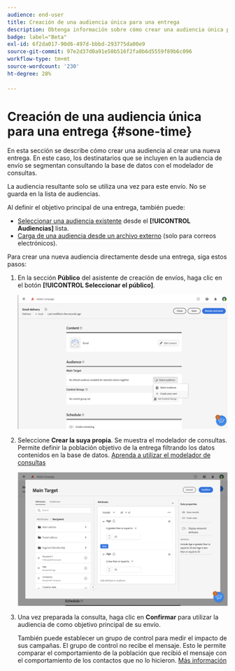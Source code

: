 ```yaml
---
audience: end-user
title: Creación de una audiencia única para una entrega
description: Obtenga información sobre cómo crear una audiencia única para una entrega.
badge: label="Beta"
exl-id: 6f2da017-90d6-497d-bbbd-293775da00e9
source-git-commit: 97e2d37d0a91e50b516f2fa0b6d5559f89b6c096
workflow-type: tm+mt
source-wordcount: '230'
ht-degree: 28%

---
```


# Creación de una audiencia única para una entrega {#sone-time}

En esta sección se describe cómo crear una audiencia al crear una nueva entrega. En este caso, los destinatarios que se incluyen en la audiencia de envío se segmentan consultando la base de datos con el modelador de consultas.

La audiencia resultante solo se utiliza una vez para este envío. No se guarda en la lista de audiencias.

Al definir el objetivo principal de una entrega, también puede:

* [Seleccionar una audiencia existente](add-audience.md) desde el **[!UICONTROL Audiencias]** lista.
* [Carga de una audiencia desde un archivo externo](file-audience.md) (solo para correos electrónicos).

Para crear una nueva audiencia directamente desde una entrega, siga estos pasos:

1. En la sección **Público** del asistente de creación de envíos, haga clic en el botón **[!UICONTROL Seleccionar el público]**.

   ![](assets/segment-builder0.png)

1. Seleccione **Crear la suya propia**. Se muestra el modelador de consultas. Permite definir la población objetivo de la entrega filtrando los datos contenidos en la base de datos. [Aprenda a utilizar el modelador de consultas](../query/query-modeler-overview.md)

   ![](assets/segment-builder.png)

1. Una vez preparada la consulta, haga clic en **Confirmar** para utilizar la audiencia de como objetivo principal de su envío.

   También puede establecer un grupo de control para medir el impacto de sus campañas. El grupo de control no recibe el mensaje. Esto le permite comparar el comportamiento de la población que recibió el mensaje con el comportamiento de los contactos que no lo hicieron. [Más información](control-group.md)
